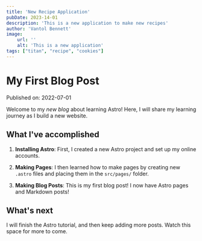```yaml
---
title: 'New Recipe Application'
pubDate: 2023-14-01
description: 'This is a new application to make new recipes'
author: 'Vantol Bennett'
image:
    url: ''
    alt: 'This is a new application'
tags: ["titan", "recipe", "cookies"]
---
```


# My First Blog Post

Published on: 2022-07-01

Welcome to my _new blog_ about learning Astro! Here, I will share my learning journey as I build a new website.

## What I've accomplished

1. **Installing Astro**: First, I created a new Astro project and set up my online accounts.

2. **Making Pages**: I then learned how to make pages by creating new `.astro` files and placing them in the `src/pages/` folder.

3. **Making Blog Posts**: This is my first blog post! I now have Astro pages and Markdown posts!

## What's next

I will finish the Astro tutorial, and then keep adding more posts. Watch this space for more to come.